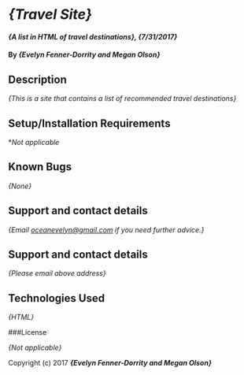 # _{Travel Site}_
#### _{A list in HTML of travel destinations}, {7/31/2017}_

#### By _**{Evelyn Fenner-Dorrity and Megan Olson}**_

## Description

_{This is a site that contains a list of recommended travel destinations}_

## Setup/Installation Requirements

*_Not applicable_

## Known Bugs

_{None}_

## Support and contact details

_{Email oceanevelyn@gmail.com if you need further advice.}_

## Support and contact details

_{Please email above address}_

## Technologies Used

_{HTML}_

###License

*{Not applicable}*

Copyright (c) 2017 **_{Evelyn Fenner-Dorrity and Megan Olson}_**
